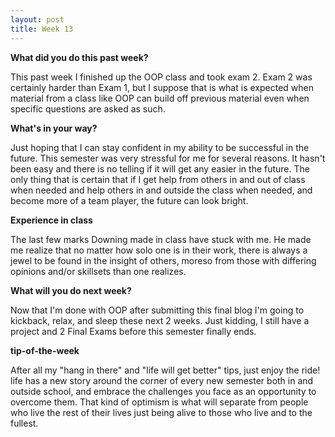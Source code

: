 ```yaml
---
layout: post
title: Week 13
---
```


**What did you do this past week?**

 This past week I finished up the OOP class and took exam 2. Exam 2 was certainly harder than Exam 1, but
 I suppose that is what is expected when material from a class like OOP can build off previous material
 even when specific questions are asked as such.


**What's in your way?**

Just hoping that I can stay confident in my ability to be successful in the future.
This semester was very stressful for me for several reasons. It hasn't been easy
and there is no telling if it will get any easier in the future. The only thing that is
certain that if I get help from others in and out of class when needed and help others in
and outside the class when needed, and become more of a team player, the future can look
bright.


**Experience in class**

The last few marks Downing made in class have stuck with me. He made me realize that no matter how solo
one is in their work, there is always a jewel to be found in the insight of others, moreso from those
with differing opinions and/or skillsets than one realizes.


**What will you do next week?**

Now that I'm done with OOP after submitting this final blog I'm going to kickback, relax, and sleep these
next 2 weeks. Just kidding, I still have a project and 2 Final Exams before this semester finally
ends.


**tip-of-the-week**

After all my "hang in there" and "life will get better" tips, just enjoy the ride! life has a new
story around the corner of every new semester both in and outside school, and embrace the challenges
you face as an opportunity to overcome them. That kind of optimism is what will separate from people
who live the rest of their lives just being alive to those who live and to the fullest.

